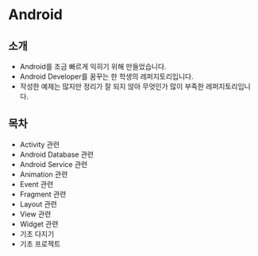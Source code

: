 # Android
## 소개
* Android를 조금 빠르게 익히기 위해 만들었습니다.
* Android Developer를 꿈꾸는 한 학생의 레퍼지토리입니다.
* 작성한 예제는 많지만 정리가 잘 되지 않아 무엇인가 많이 부족한 레퍼지토리입니다.

## 목차
* Activity 관련
* Android Database 관련
* Android Service 관련
* Animation 관련
* Event 관련
* Fragment 관련
* Layout 관련
* View 관련
* Widget 관련
* 기초 다지기
* 기초 프로젝트
